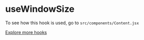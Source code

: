 # useWindowSize

To see how this hook is used, go to `src/components/Content.jsx`

[Explore more hooks](https://github.com/azlibdar/react-customs/#readme)
